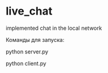 # live_chat
 implemented chat in the local network
 
 Команды для запуска:
 
 python server.py
 
 python client.py
 
